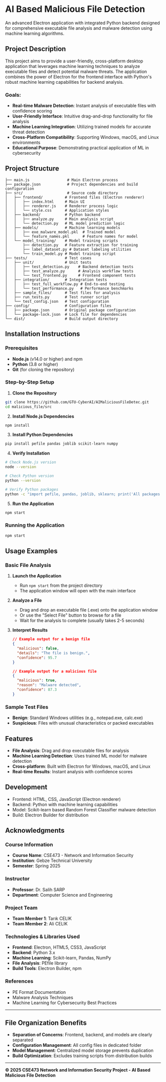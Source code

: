 # AI Based Malicious File Detection

An advanced Electron application with integrated Python backend designed for comprehensive executable file analysis and malware detection using machine learning algorithms.

## Project Description

This project aims to provide a user-friendly, cross-platform desktop application that leverages machine learning techniques to analyze executable files and detect potential malware threats. The application combines the power of Electron for the frontend interface with Python's robust machine learning capabilities for backend analysis.

### Goals:
- **Real-time Malware Detection**: Instant analysis of executable files with confidence scoring
- **User-Friendly Interface**: Intuitive drag-and-drop functionality for file analysis
- **Machine Learning Integration**: Utilizing trained models for accurate threat detection
- **Cross-Platform Compatibility**: Supporting Windows, macOS, and Linux environments
- **Educational Purpose**: Demonstrating practical application of ML in cybersecurity

## Project Structure

```
├── main.js                 # Main Electron process
├── package.json            # Project dependencies and build configuration
├── src/                    # Source code directory
│   ├── frontend/          # Frontend files (Electron renderer)
│   │   ├── index.html     # Main UI
│   │   ├── renderer.js    # Renderer process logic
│   │   └── style.css      # Application styles
│   ├── backend/           # Python backend
│   │   ├── analyze.py     # Main analysis script
│   │   └── detection.py   # ML model prediction logic
│   ├── models/            # Machine learning models
│   │   ├── exe_malware_model.pkl  # Trained model
│   │   └── feature_names.pkl      # Feature names for model
│   └── model_training/    # Model training scripts
│       ├── detection.py   # Feature extraction for training
│       ├── label_dataset.py # Dataset labeling utilities
│       └── train_model.py # Model training script
├── tests/                 # Test cases
│   ├── unit/              # Unit tests
│   │   ├── test_detection.py    # Backend detection tests
│   │   ├── test_analyze.py      # Analysis workflow tests
│   │   └── test_frontend.py     # Frontend component tests
│   ├── integration/       # Integration tests
│   │   ├── test_full_workflow.py # End-to-end testing
│   │   └── test_performance.py   # Performance benchmarks
│   ├── sample_files/      # Test files for analysis
│   ├── run_tests.py       # Test runner script
│   └── test_config.json   # Test configuration
├── config/                # Configuration files
│   ├── package.json       # Original package configuration
│   └── package-lock.json  # Lock file for dependencies
└── dist/                  # Build output directory
```

## Installation Instructions

### Prerequisites
- **Node.js** (v14.0 or higher) and npm
- **Python** (3.8 or higher)
- **Git** (for cloning the repository)

### Step-by-Step Setup

1. **Clone the Repository**
```bash
git clone https://github.com/GTU-CyberAI/AIMaliciousFileDetec.git
cd malicious_file/src
```

2. **Install Node.js Dependencies**
```bash
npm install
```

3. **Install Python Dependencies**
```bash
pip install pefile pandas joblib scikit-learn numpy
```

4. **Verify Installation**
```bash
# Check Node.js version
node --version

# Check Python version
python --version

# Verify Python packages
python -c "import pefile, pandas, joblib, sklearn; print('All packages installed successfully')"
```

5. **Run the Application**
```bash
npm start
```

### Running the Application

```bash
npm start
```



## Usage Examples

### Basic File Analysis

1. **Launch the Application**
   - Run `npm start` from the project directory
   - The application window will open with the main interface

2. **Analyze a File**
   - Drag and drop an executable file (.exe) onto the application window
   - Or use the "Select File" button to browse for a file
   - Wait for the analysis to complete (usually takes 2-5 seconds)

3. **Interpret Results**
   ```json
   // Example output for a benign file
   {
     "malicious": false,
     "details": "The file is benign.",
     "confidence": 95.7
   }
   
   // Example output for a malicious file
   {
     "malicious": true,
     "reason": "Malware detected",
     "confidence": 87.3
   }
   ```

### Sample Test Files
- **Benign**: Standard Windows utilities (e.g., notepad.exe, calc.exe)
- **Suspicious**: Files with unusual characteristics or packed executables

## Features

- **File Analysis**: Drag and drop executable files for analysis
- **Machine Learning Detection**: Uses trained ML model for malware detection
- **Cross-platform**: Built with Electron for Windows, macOS, and Linux
- **Real-time Results**: Instant analysis with confidence scores

## Development

- Frontend: HTML, CSS, JavaScript (Electron renderer)
- Backend: Python with machine learning capabilities
- Model: Scikit-learn based Random Forest Classifier malware detection
- Build: Electron Builder for distribution


## Acknowledgments

### Course Information
- **Course Name**: CSE473 - Network and Information Security 
- **Institution**: Gebze Technical University
- **Semester**: Spring 2025

### Instructor
- **Professor**: Dr. Salih SARP
- **Department**: Computer Science and Engineering

### Project Team
- **Team Member 1**: Tarık CELIK
- **Team Member 2**: Ali CELIK
### Technologies & Libraries Used
- **Frontend**: Electron, HTML5, CSS3, JavaScript
- **Backend**: Python 3.x
- **Machine Learning**: Scikit-learn, Pandas, NumPy
- **File Analysis**: PEfile library
- **Build Tools**: Electron Builder, npm

### References
- PE Format Documentation
- Malware Analysis Techniques
- Machine Learning for Cybersecurity Best Practices

---

## File Organization Benefits

- **Separation of Concerns**: Frontend, backend, and models are clearly separated
- **Configuration Management**: All config files in dedicated folder
- **Model Management**: Centralized model storage prevents duplication
- **Build Optimization**: Excludes training scripts from distribution builds

---

**© 2025 CSE473 Network and Information Security Project - AI Based Malicious File Detection**
